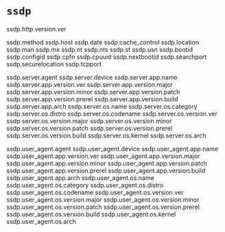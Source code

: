# `ssdp`

ssdp.http.version.ver

ssdp.method
ssdp.host
ssdp.date
ssdp.cache_control
ssdp.location
ssdp.man
ssdp.mx
ssdp.nt
ssdp.nts
ssdp.st
ssdp.usn
ssdp.bootid
ssdp.configid
ssdp.cpfn
ssdp.cpuuid
ssdp.nextbootid
ssdp.searchport
ssdp.securelocation
ssdp.tcpport

ssdp.server.agent
ssdp.server.device
ssdp.server.app.name
ssdp.server.app.version.ver
ssdp.server.app.version.major
ssdp.server.app.version.minor
ssdp.server.app.version.patch
ssdp.server.app.version.prerel
ssdp.server.app.version.build
ssdp.server.app.arch
ssdp.server.os.name
ssdp.server.os.category
ssdp.server.os.distro
ssdp.server.os.codename
ssdp.server.os.version.ver
ssdp.server.os.version.major
ssdp.server.os.version.minor
ssdp.server.os.version.patch
ssdp.server.os.version.prerel
ssdp.server.os.version.build
ssdp.server.os.kernel
ssdp.server.os.arch

ssdp.user_agent.agent
ssdp.user_agent.device
ssdp.user_agent.app.name
ssdp.user_agent.app.version.ver
ssdp.user_agent.app.version.major
ssdp.user_agent.app.version.minor
ssdp.user_agent.app.version.patch
ssdp.user_agent.app.version.prerel
ssdp.user_agent.app.version.build
ssdp.user_agent.app.arch
ssdp.user_agent.os.name
ssdp.user_agent.os.category
ssdp.user_agent.os.distro
ssdp.user_agent.os.codename
ssdp.user_agent.os.version.ver
ssdp.user_agent.os.version.major
ssdp.user_agent.os.version.minor
ssdp.user_agent.os.version.patch
ssdp.user_agent.os.version.prerel
ssdp.user_agent.os.version.build
ssdp.user_agent.os.kernel
ssdp.user_agent.os.arch
